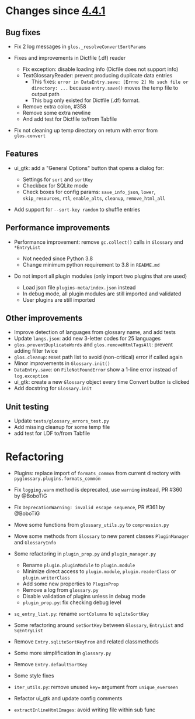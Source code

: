 # Changes since [4.4.1](./4.4.1.md)

## Bug fixes

- Fix 2 log messages in `glos._resolveConvertSortParams`

- Fixes and improvements in Dictfile (.df) reader

  - Fix exception: disable loading info (Dicfile does not support info)
  - TextGlossaryReader: prevent producing duplicate data entries
    - This fixes: `error in DataEntry.save: [Errno 2] No such file or directory: ...` because `entry.save()` moves the temp file to output path
    - This bug only existed for Dictfile (.df) format.
  - Remove extra colon, #358
  - Remove some extra newline
  - And add test for Dictfile to/from Tabfile

- Fix not cleaning up temp directory on return with error from `glos.convert`

## Features

- ui_gtk: add a "General Options" button that opens a dialog for:

  - Settings for `sort` and `sortKey`
  - Checkbox for SQLite mode
  - Check boxes for config params: `save_info_json`, `lower`, `skip_resources`, `rtl`, `enable_alts`, `cleanup`, `remove_html_all`

- Add support for `--sort-key random` to shuffle entries

## Performance improvements

- Performance improvement: remove `gc.collect()` calls in `Glossary` and `*EntryList`

  - Not needed since Python 3.8
  - Change minimum python requirement to 3.8 in `README.md`

- Do not import all plugin modules (only import two plugins that are used)

  - Load json file `plugins-meta/index.json` instead
  - In debug mode, all plugin modules are still imported and validated
  - User plugins are still imported

## Other improvements

- Improve detection of languages from glossary name, and add tests
- Update `langs.json`: add new 3-letter codes for 25 languages
- `glos.preventDuplicateWords` and `glos.removeHtmlTagsAll`: prevent adding filter twice
- `glos.cleanup`: reset path list to avoid (non-critical) error if called again
- Minor improvements in `Glossary.init()`
- `DataEntry.save`: on `FileNotFoundError` show a 1-line error instead of `log.exception`
- ui_gtk: create a new `Glossary` object every time Convert button is clicked
- Add docstring for `Glossary.init`

## Unit testing

- Update `tests/glossary_errors_test.py`
- Add missing cleanup for some temp file
- add test for LDF to/from Tabfile

# Refactoring

- Plugins: replace import of `formats_common` from current directory with `pyglossary.plugins.formats_common`

- Fix `logging.warn` method is deprecated, use `warning` instead, PR #360 by @BoboTiG

- Fix `DeprecationWarning: invalid escape sequence`, PR #361 by @BoboTiG

- Move some functions from `glossary_utils.py` to `compression.py`

- Move some methods from `Glossary` to new parent classes `PluginManager` and `GlossaryInfo`

- Some refactoring in `plugin_prop.py` and `plugin_manager.py`

  - Rename `plugin.pluginModule` to `plugin.module`
  - Minimize direct access to `plugin.module`, `plugin.readerClass` or `plugin.writerClass`
  - Add some new properties to `PluginProp`
  - Remove a log from `glossary.py`
  - Disable validation of plugins unless in debug mode
  - `plugin_prop.py`: fix checking debug level

- `sq_entry_list.py`: rename `sortColumns` to `sqliteSortKey`

- Some refactoring around `setSortKey` between `Glossary`, `EntryList` and `SqEntryList`

- Remove `Entry.sqliteSortKeyFrom` and related classmethods

- Some more simplification in `glossary.py`

- Remove `Entry.defaultSortKey`

- Some style fixes

- `iter_utils.py`: remove unused `key=` argument from `unique_everseen`

- Refactor ui_gtk and update config comments

- `extractInlineHtmlImages`: avoid writing file within sub func
